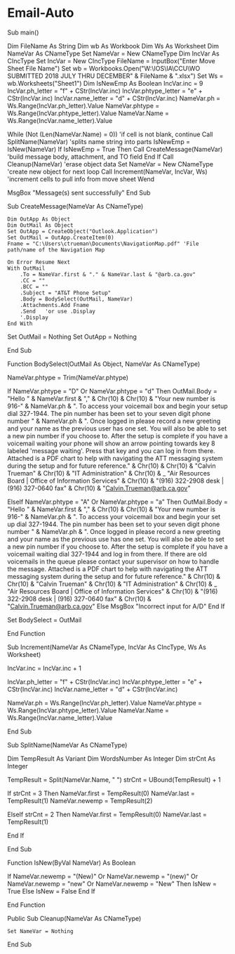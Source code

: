 # Email-Auto
Sub main()

Dim FileName As String
Dim wb As Workbook
Dim Ws As Worksheet
Dim NameVar As CNameType
Set NameVar = New CNameType
Dim IncVar As CIncType
Set IncVar = New CIncType
FileName = InputBox("Enter Move Sheet File Name")
Set wb = Workbooks.Open("W:\IOS\IA\CCU\WO SUBMITTED 2018 JULY THRU DECEMBER\" & FileName & ".xlsx")
Set Ws = wb.Worksheets("Sheet1")
Dim IsNewEmp As Boolean
 IncVar.inc = 9
 IncVar.ph_letter = "f" + CStr(IncVar.inc)
 IncVar.phtype_letter = "e" + CStr(IncVar.inc)
 IncVar.name_letter = "d" + CStr(IncVar.inc)
 NameVar.ph = Ws.Range(IncVar.ph_letter).Value
 NameVar.phtype = Ws.Range(IncVar.phtype_letter).Value
 NameVar.Name = Ws.Range(IncVar.name_letter).Value
 
  While (Not (Len(NameVar.Name) = 0)) 'if cell is not blank, continue
    Call SplitName(NameVar) 'splits name string into parts
    IsNewEmp = IsNew(NameVar)
    If IsNewEmp = True Then
      Call CreateMessage(NameVar) 'build message body, attachment, and TO field
    End If
    Call Cleanup(NameVar) 'erase object data
    Set NameVar = New CNameType 'create new object for next loop
    Call Increment(NameVar, IncVar, Ws) 'increment cells to pull info from move sheet
  Wend
  
MsgBox "Message(s) sent successfully"
End Sub

Sub CreateMessage(NameVar As CNameType)

    Dim OutApp As Object
    Dim OutMail As Object
    Set OutApp = CreateObject("Outlook.Application")
    Set OutMail = OutApp.CreateItem(0)
    Fname = "C:\Users\ctrueman\Documents\NavigationMap.pdf" 'File path/name of the Navigation Map
  
    On Error Resume Next
    With OutMail
        .To = NameVar.first & "." & NameVar.last & "@arb.ca.gov"
        .CC = ""
        .BCC = ""
        .Subject = "AT&T Phone Setup"
        .Body = BodySelect(OutMail, NameVar)
        .Attachments.Add Fname
        .Send   'or use .Display
        '.Display
    End With

Set OutMail = Nothing
Set OutApp = Nothing

End Sub

Function BodySelect(OutMail As Object, NameVar As CNameType)

NameVar.phtype = Trim(NameVar.phtype)

If NameVar.phtype = "D" Or NameVar.phtype = "d" Then
 OutMail.Body = "Hello " & NameVar.first & "," & Chr(10) & Chr(10) & "Your new number is 916-" & NameVar.ph & ". To access your voicemail box and begin your setup dial 327-1944. The pin number has been set to your seven digit phone number " & NameVar.ph & ". Once logged in please record a new greeting and your name as the previous user has one set.  You will also be able to set a new pin number if you choose to. After the setup is complete if you have a voicemail waiting your phone will show an arrow pointing towards key 8 labeled 'message waiting'. Press that key and you can log in from there.  Attached is a PDF chart to help with navigating the ATT messaging system during the setup and for future reference." & Chr(10) & Chr(10) & "Calvin Trueman" & Chr(10) & "IT Administration" & Chr(10) & _
 "Air Resources Board | Office of Information Services" & Chr(10) & "(916) 322-2908 desk | (916) 327-0640 fax" & Chr(10) & "Calvin.Trueman@arb.ca.gov"

ElseIf NameVar.phtype = "A" Or NameVar.phtype = "a" Then
 OutMail.Body = "Hello " & NameVar.first & "," & Chr(10) & Chr(10) & "Your new number is 916-" & NameVar.ph & ". To access your voicemail box and begin your set up dial 327-1944. The pin number has been set to your seven digit phone number " & NameVar.ph & ". Once logged in please record a new greeting and your name as the previous use has one set. You will also be able to set a new pin number if you choose to. After the setup is complete if you have a voicemail waiting dial 327-1944 and log in from there. If there are old voicemails in the queue please contact your supervisor on how to handle the message. Attached is a PDF chart to help with navigating the ATT messaging system during the setup and for future reference." & Chr(10) & Chr(10) & "Calvin Trueman" & Chr(10) & "IT Administration" & Chr(10) & _
 "Air Resources Board | Office of Information Services" & Chr(10) & "(916) 322-2908 desk | (916) 327-0640 fax" & Chr(10) & "Calvin.Trueman@arb.ca.gov"
Else
 MsgBox "Incorrect input for A/D"
End If

Set BodySelect = OutMail

End Function
 
Sub Increment(NameVar As CNameType, IncVar As CIncType, Ws As Worksheet)

 IncVar.inc = IncVar.inc + 1

 IncVar.ph_letter = "f" + CStr(IncVar.inc)
 IncVar.phtype_letter = "e" + CStr(IncVar.inc)
 IncVar.name_letter = "d" + CStr(IncVar.inc)
 
  
 NameVar.ph = Ws.Range(IncVar.ph_letter).Value
 NameVar.phtype = Ws.Range(IncVar.phtype_letter).Value
 NameVar.Name = Ws.Range(IncVar.name_letter).Value
 
End Sub

Sub SplitName(NameVar As CNameType)

Dim TempResult As Variant
Dim WordsNumber As Integer
Dim strCnt As Integer

TempResult = Split(NameVar.Name, " ")
strCnt = UBound(TempResult) + 1

If strCnt = 3 Then
NameVar.first = TempResult(0)
NameVar.last = TempResult(1)
NameVar.newemp = TempResult(2)

ElseIf strCnt = 2 Then
NameVar.first = TempResult(0)
NameVar.last = TempResult(1)

End If

End Sub

Function IsNew(ByVal NameVar) As Boolean

If NameVar.newemp = "(New)" Or NameVar.newemp = "(new)" Or NameVar.newemp = "new" Or NameVar.newemp = "New" Then
 IsNew = True
Else
 IsNew = False
End If

End Function

Public Sub Cleanup(NameVar As CNameType)

    Set NameVar = Nothing
    
End Sub
